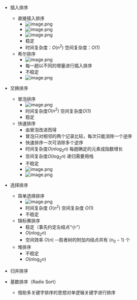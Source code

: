 - 插入排序
	- 直接插入排序
		- ![image.png](https://obsidian-1326430649.cos.ap-chongqing.myqcloud.com/pic/202405151606406.png)
		- ![image.png](https://obsidian-1326430649.cos.ap-chongqing.myqcloud.com/pic/202405151611660.png)
		- ![image.png](https://obsidian-1326430649.cos.ap-chongqing.myqcloud.com/pic/202405151612886.png)
		- 稳定
		- 时间复杂度：$O(n^2)$ 空间复杂度：$O(1)$
	- 希尔排序
		- ![image.png](https://obsidian-1326430649.cos.ap-chongqing.myqcloud.com/pic/202405151613655.png)
		- 每一趟以不同的增量进行插入排序
		- 不稳定
		- ![image.png](https://obsidian-1326430649.cos.ap-chongqing.myqcloud.com/pic/202405151619651.png)

- 交换排序
	- 冒泡排序
		- ![image.png](https://obsidian-1326430649.cos.ap-chongqing.myqcloud.com/pic/202405151620066.png)
		- 时间复杂度$O(n^2)$ 空间复杂度$O(1)$
		- 稳定
	- 快速排序
		- 由冒泡改进而得
		- 冒泡只对相邻的两个记录比较，每次只能消除一个逆序
		- 快速排序一次可消除多个逆序
		- 时间复杂度$O(n\log _2n)$ 每趟确定的元素成指数增长
		- 空间复杂度$O(\log _2n)$ 递归需要用栈
		- 不稳定
		- ![image.png](https://obsidian-1326430649.cos.ap-chongqing.myqcloud.com/pic/202405151645052.png)
		- ![image.png](https://obsidian-1326430649.cos.ap-chongqing.myqcloud.com/pic/202405151654806.png)

- 选择排序
	- 简单选择排序
		- ![image.png](https://obsidian-1326430649.cos.ap-chongqing.myqcloud.com/pic/202405151720783.png)
		- 时间复杂度 $O(n^2)$ 空间复杂度 $O(1)$
		- 不稳定
	- 锦标赛排序
		- 稳定（事先约定左结点“小”）
		- $O(n\log _2n)$
		- 空间效率 $O(n)$ --胜者树的附加内结点共有 $(n_0 - 1)$ 个
	- 堆排序
		- 不稳定
		- $O(n\log _2n)$
- 归并排序
- 基数排序（Radix Sort）
	- 借助多关键字排序的思想对单逻辑关键字进行排序





